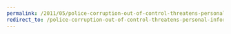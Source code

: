 ```yaml
---
permalink: /2011/05/police-corruption-out-of-control-threatens-personal-information/
redirect_to: /police-corruption-out-of-control-threatens-personal-information/
---
```

